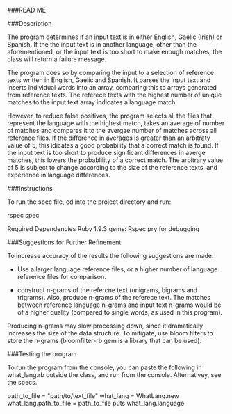 ###READ ME

###Description

The program determines if an input text is in either English, Gaelic (Irish) or Spanish.  If the the input text is in another language, other than the aforementioned, or the input text is too short to make enough matches, the class will return a failure message.

The program does so by comparing the input to a selection of reference texts written in English, Gaelic and Spanish.  It parses the input text and inserts individual words into an array, comparing this to arrays generated from reference texts.  The referece texts with the highest number of unique matches to the input text array indicates a language match.  

However, to reduce false positives, the program selects all the files that represent the language with the highest match, takes an average of number of matches and compares it to the avergae number of matches across all reference files.  If the difference in averages is greater than an arbitraty value of 5, this idicates a good probability that a correct match is found.  If the input text is too short to produce significant differences in averge matches, this lowers the probablility of a correct match.  The arbitrary value of 5 is subject to change according to the size of the reference texts, and experience in language differences.


###Instructions

To run the spec file, cd into the project directory and run:

rspec spec

Required Dependencies
  Ruby 1.9.3
  gems:
    Rspec
    pry for debugging


###Suggestions for Further Refinement

To increase accuracy of the results the following suggestions are made:

- Use a larger language reference files, or a higher number of language reference files for comparison.

- construct n-grams of the refercne text (unigrams, bigrams and trigrams).  Also, produce n-grams of the referece text. The matches between reference language n-grams and input text n-grams would be of a higher quality (compared to single words, as used in this program).

Producing n-grams may slow processing down, since it dramatically increases the size of the data structure.  To mitigate, use bloom filters to store the n-grams (bloomfilter-rb gem is a library that can be used).

###Testing the program

To run the program from the console, you can paste the following in what_lang.rb outside the class, and run from the console. Alternativey, see the specs.
 
  path_to_file = "path/to/text_file"
  what_lang = WhatLang.new
  what_lang.path_to_file = path_to_file
  puts what_lang.language